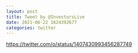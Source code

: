 ```yaml
--- 
layout: post 
title: Tweet by @InvestorsLive 
date: 2021-06-22 1624392677 
categories: twitter 
--- 
```

https://twitter.com/o/status/1407430993456287749